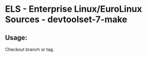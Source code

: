 # ELS - Enterprise Linux/EuroLinux Sources - devtoolset-7-make 
## Usage:
  Checkout branch or tag.
